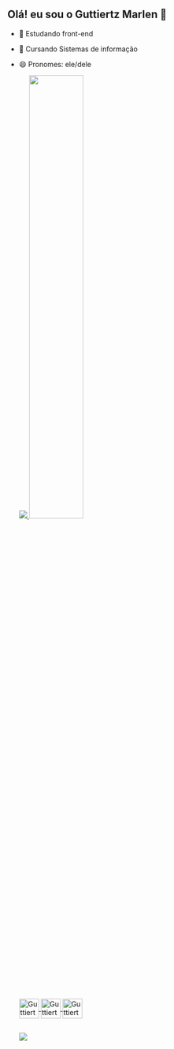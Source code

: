## Olá! eu sou o Guttiertz Marlen 👋

- 🔭 Estudando front-end
- 🌱 Cursando Sistemas de informação
- 😄 Pronomes: ele/dele
 
    <div>
      <a href="https://github.com/Guttiertz">
       <img heigth="180em" src="https://github-readme-stats.vercel.app/api?username=guttiertz&show_icons=true&theme=dark&include_all_commits=true&count_private=true"/>
      <img width="48%" src="https://github-readme-stats.vercel.app/api/top-langs/?username=guttiertz&layout=compact&langs_count=16&theme=dark"/>
    </div>

    <div>
      <img align="center" alt="Guttiertz-Js" heigth="30" width="40" src="https://cdn.jsdelivr.net/gh/devicons/devicon@latest/icons/javascript/javascript-original.svg" />
      <img align="center" alt="Guttiertz-html" heigth="30" width="40" src="https://cdn.jsdelivr.net/gh/devicons/devicon@latest/icons/html5/html5-original.svg" />
      <img align="center" alt="Guttiertz-css3" heigth="30" width="40" src="https://cdn.jsdelivr.net/gh/devicons/devicon@latest/icons/css3/css3-original.svg" />
    </div>

    ##

     <div> 
  
  <a href="https://instagram.com/guttiertz.1" target="_blank"><img src="https://img.shields.io/badge/-Instagram-%23E4405F?style=for-the-badge&logo=instagram&logoColor=white" target="_blank"></a>
 	
</div>


 
